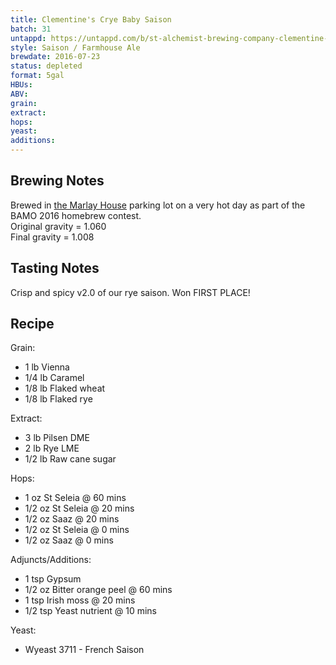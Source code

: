 ```yaml
---
title: Clementine's Crye Baby Saison
batch: 31
untappd: https://untappd.com/b/st-alchemist-brewing-company-clementine-s-crye-baby-saison/1700433
style: Saison / Farmhouse Ale
brewdate: 2016-07-23
status: depleted
format: 5gal
HBUs:
ABV:
grain:
extract:
hops:
yeast:
additions:
---
```

## Brewing Notes
Brewed in [the Marlay House](http://themarlayhouse.com/) parking lot on a very hot day as part of the BAMO 2016 homebrew contest.  
Original gravity = 1.060  
Final gravity = 1.008

## Tasting Notes
Crisp and spicy v2.0 of our rye saison. Won FIRST PLACE!

## Recipe
Grain:

  + 1 lb Vienna
  + 1/4 lb Caramel
  + 1/8 lb Flaked wheat
  + 1/8 lb Flaked rye

Extract:

  + 3 lb Pilsen DME
  + 2 lb Rye LME
  + 1/2 lb Raw cane sugar

Hops:

  + 1 oz St Seleia @ 60 mins
  + 1/2 oz St Seleia @ 20 mins
  + 1/2 oz Saaz @ 20 mins
  + 1/2 oz St Seleia @ 0 mins
  + 1/2 oz Saaz @ 0 mins

Adjuncts/Additions:

  + 1 tsp Gypsum
  + 1/2 oz Bitter orange peel @ 60 mins
  + 1 tsp Irish moss @ 20 mins
  + 1/2 tsp Yeast nutrient @ 10 mins

Yeast:

  + Wyeast 3711 - French Saison
